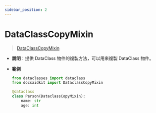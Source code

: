 ```yaml
---
sidebar_position: 2
---
```


# DataClassCopyMixin

> [DataClassCopyMixin](https://github.com/DocsaidLab/DocsaidKit/blob/012540eebaebb2718987dd3ec0f7dcf40f403caa/docsaidkit/mixins.py#L77)

- **說明**：提供 DataClass 物件的複製方法，可以用來複製 DataClass 物件。

- **範例**

    ```python
    from dataclasses import dataclass
    from docsaidkit import DataclassCopyMixin

    @dataclass
    class Person(DataclassCopyMixin):
        name: str
        age: int
    ```
